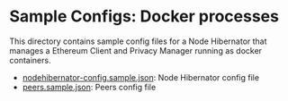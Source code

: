 # Sample Configs: Docker processes

This directory contains sample config files for a Node Hibernator that manages a Ethereum Client and Privacy Manager running as docker containers.

* [nodehibernator-config.sample.json](nodehibernator-config.sample.json): Node Hibernator config file
* [peers.sample.json](peers.sample.json): Peers config file
